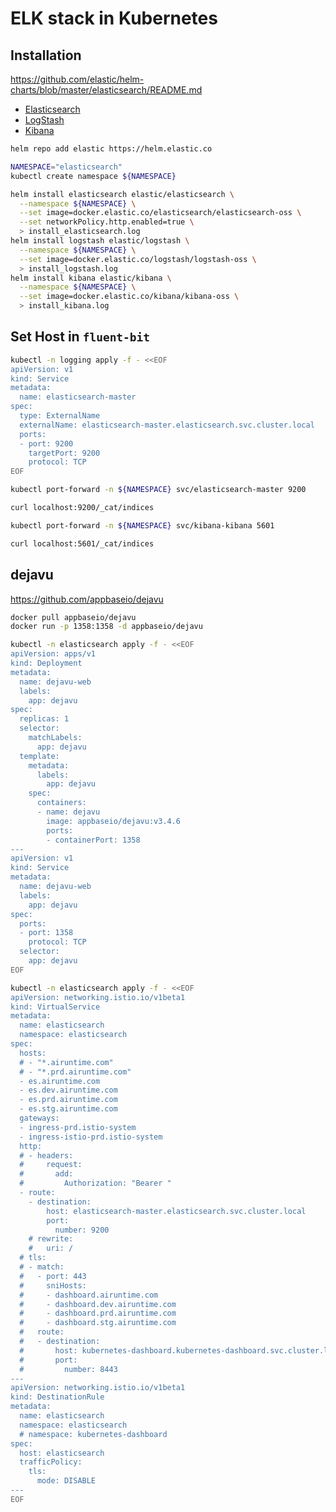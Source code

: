 # ELK stack in Kubernetes

## Installation

https://github.com/elastic/helm-charts/blob/master/elasticsearch/README.md

* [Elasticsearch](https://github.com/elastic/helm-charts/blob/master/elasticsearch/README.md)
* [LogStash](https://github.com/elastic/helm-charts/blob/master/logstash/README.md)
* [Kibana](https://github.com/elastic/helm-charts/blob/master/kibana/README.md)

```bash
helm repo add elastic https://helm.elastic.co

NAMESPACE="elasticsearch"
kubectl create namespace ${NAMESPACE}

helm install elasticsearch elastic/elasticsearch \
  --namespace ${NAMESPACE} \
  --set image=docker.elastic.co/elasticsearch/elasticsearch-oss \
  --set networkPolicy.http.enabled=true \
  > install_elasticsearch.log
helm install logstash elastic/logstash \
  --namespace ${NAMESPACE} \
  --set image=docker.elastic.co/logstash/logstash-oss \
  > install_logstash.log
helm install kibana elastic/kibana \
  --namespace ${NAMESPACE} \
  --set image=docker.elastic.co/kibana/kibana-oss \
  > install_kibana.log
```

## Set Host in `fluent-bit`

```bash
kubectl -n logging apply -f - <<EOF
apiVersion: v1
kind: Service
metadata:
  name: elasticsearch-master
spec:
  type: ExternalName
  externalName: elasticsearch-master.elasticsearch.svc.cluster.local
  ports:
  - port: 9200
    targetPort: 9200
    protocol: TCP
EOF
```

```bash
kubectl port-forward -n ${NAMESPACE} svc/elasticsearch-master 9200

curl localhost:9200/_cat/indices
```

```bash
kubectl port-forward -n ${NAMESPACE} svc/kibana-kibana 5601

curl localhost:5601/_cat/indices
```

## dejavu

https://github.com/appbaseio/dejavu

```bash
docker pull appbaseio/dejavu
docker run -p 1358:1358 -d appbaseio/dejavu
```

```bash
kubectl -n elasticsearch apply -f - <<EOF
apiVersion: apps/v1
kind: Deployment
metadata:
  name: dejavu-web
  labels:
    app: dejavu
spec:
  replicas: 1
  selector:
    matchLabels:
      app: dejavu
  template:
    metadata:
      labels:
        app: dejavu
    spec:
      containers:
      - name: dejavu
        image: appbaseio/dejavu:v3.4.6
        ports:
        - containerPort: 1358
---
apiVersion: v1
kind: Service
metadata:
  name: dejavu-web
  labels:
    app: dejavu
spec:
  ports:
  - port: 1358
    protocol: TCP
  selector:
    app: dejavu
EOF
```

```bash
kubectl -n elasticsearch apply -f - <<EOF
apiVersion: networking.istio.io/v1beta1
kind: VirtualService
metadata:
  name: elasticsearch
  namespace: elasticsearch
spec:
  hosts:
  # - "*.airuntime.com"
  # - "*.prd.airuntime.com"
  - es.airuntime.com
  - es.dev.airuntime.com
  - es.prd.airuntime.com
  - es.stg.airuntime.com
  gateways:
  - ingress-prd.istio-system
  - ingress-istio-prd.istio-system
  http:
  # - headers:
  #     request:
  #       add:
  #         Authorization: "Bearer "
  - route:
    - destination:
        host: elasticsearch-master.elasticsearch.svc.cluster.local
        port:
          number: 9200
    # rewrite:
    #   uri: /
  # tls:
  # - match:
  #   - port: 443
  #     sniHosts:
  #     - dashboard.airuntime.com
  #     - dashboard.dev.airuntime.com
  #     - dashboard.prd.airuntime.com
  #     - dashboard.stg.airuntime.com
  #   route:
  #   - destination:
  #       host: kubernetes-dashboard.kubernetes-dashboard.svc.cluster.local
  #       port: 
  #         number: 8443
---
apiVersion: networking.istio.io/v1beta1
kind: DestinationRule
metadata:
  name: elasticsearch
  namespace: elasticsearch
  # namespace: kubernetes-dashboard
spec:
  host: elasticsearch
  trafficPolicy:
    tls:
      mode: DISABLE
---
EOF
```